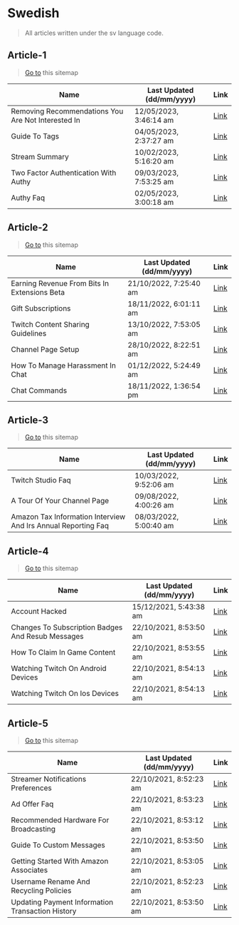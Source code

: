# Swedish
> All articles written under the sv language code. 

## Article-1
> [Go to](https://help.twitch.tv/s/sitemap-topicarticle-1.xml) this sitemap

| Name | Last Updated (dd/mm/yyyy) | Link |
|------|---------------------------|------|
| Removing Recommendations You Are Not Interested In | 12/05/2023, 3:46:14 am | [Link](https://help.twitch.tv/s/article/Removing-recommendations-you-are-not-interested-in?language=sv) |
| Guide To Tags | 04/05/2023, 2:37:27 am | [Link](https://help.twitch.tv/s/article/guide-to-tags?language=sv) |
| Stream Summary | 10/02/2023, 5:16:20 am | [Link](https://help.twitch.tv/s/article/stream-summary?language=sv) |
| Two Factor Authentication With Authy | 09/03/2023, 7:53:25 am | [Link](https://help.twitch.tv/s/article/two-factor-authentication-with-authy?language=sv) |
| Authy Faq | 02/05/2023, 3:00:18 am | [Link](https://help.twitch.tv/s/article/authy-faq?language=sv) |


## Article-2
> [Go to](https://help.twitch.tv/s/sitemap-topicarticle-2.xml) this sitemap

| Name | Last Updated (dd/mm/yyyy) | Link |
|------|---------------------------|------|
| Earning Revenue From Bits In Extensions Beta | 21/10/2022, 7:25:40 am | [Link](https://help.twitch.tv/s/article/earning-revenue-from-bits-in-extensions-beta?language=sv) |
| Gift Subscriptions | 18/11/2022, 6:01:11 am | [Link](https://help.twitch.tv/s/article/gift-subscriptions?language=sv) |
| Twitch Content Sharing Guidelines | 13/10/2022, 7:53:05 am | [Link](https://help.twitch.tv/s/article/twitch-content-sharing-guidelines?language=sv) |
| Channel Page Setup | 28/10/2022, 8:22:51 am | [Link](https://help.twitch.tv/s/article/channel-page-setup?language=sv) |
| How To Manage Harassment In Chat | 01/12/2022, 5:24:49 am | [Link](https://help.twitch.tv/s/article/how-to-manage-harassment-in-chat?language=sv) |
| Chat Commands | 18/11/2022, 1:36:54 pm | [Link](https://help.twitch.tv/s/article/chat-commands?language=sv) |


## Article-3
> [Go to](https://help.twitch.tv/s/sitemap-topicarticle-3.xml) this sitemap

| Name | Last Updated (dd/mm/yyyy) | Link |
|------|---------------------------|------|
| Twitch Studio Faq | 10/03/2022, 9:52:06 am | [Link](https://help.twitch.tv/s/article/twitch-studio-faq?language=sv) |
| A Tour Of Your Channel Page | 09/08/2022, 4:00:26 am | [Link](https://help.twitch.tv/s/article/a-tour-of-your-channel-page?language=sv) |
| Amazon Tax Information Interview And Irs Annual Reporting Faq | 08/03/2022, 5:00:40 am | [Link](https://help.twitch.tv/s/article/amazon-tax-information-interview-and-irs-annual-reporting-faq?language=sv) |


## Article-4
> [Go to](https://help.twitch.tv/s/sitemap-topicarticle-4.xml) this sitemap

| Name | Last Updated (dd/mm/yyyy) | Link |
|------|---------------------------|------|
| Account Hacked | 15/12/2021, 5:43:38 am | [Link](https://help.twitch.tv/s/article/account-hacked?language=sv) |
| Changes To Subscription Badges And Resub Messages | 22/10/2021, 8:53:50 am | [Link](https://help.twitch.tv/s/article/Changes-to-Subscription-Badges-and-Resub-Messages?language=sv) |
| How To Claim In Game Content | 22/10/2021, 8:53:55 am | [Link](https://help.twitch.tv/s/article/how-to-claim-in-game-content?language=sv) |
| Watching Twitch On Android Devices | 22/10/2021, 8:54:13 am | [Link](https://help.twitch.tv/s/article/watching-twitch-on-android-devices?language=sv) |
| Watching Twitch On Ios Devices | 22/10/2021, 8:54:13 am | [Link](https://help.twitch.tv/s/article/watching-twitch-on-ios-devices?language=sv) |


## Article-5
> [Go to](https://help.twitch.tv/s/sitemap-topicarticle-5.xml) this sitemap

| Name | Last Updated (dd/mm/yyyy) | Link |
|------|---------------------------|------|
| Streamer Notifications Preferences | 22/10/2021, 8:52:23 am | [Link](https://help.twitch.tv/s/article/streamer-notifications-preferences?language=sv) |
| Ad Offer Faq | 22/10/2021, 8:53:23 am | [Link](https://help.twitch.tv/s/article/ad-offer-faq?language=sv) |
| Recommended Hardware For Broadcasting | 22/10/2021, 8:53:12 am | [Link](https://help.twitch.tv/s/article/recommended-hardware-for-broadcasting?language=sv) |
| Guide To Custom Messages | 22/10/2021, 8:53:50 am | [Link](https://help.twitch.tv/s/article/guide-to-custom-messages?language=sv) |
| Getting Started With Amazon Associates | 22/10/2021, 8:53:05 am | [Link](https://help.twitch.tv/s/article/getting-started-with-amazon-associates?language=sv) |
| Username Rename And Recycling Policies | 22/10/2021, 8:52:23 am | [Link](https://help.twitch.tv/s/article/username-rename-and-recycling-policies?language=sv) |
| Updating Payment Information Transaction History | 22/10/2021, 8:53:50 am | [Link](https://help.twitch.tv/s/article/updating-payment-information-transaction-history?language=sv) |


